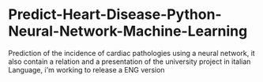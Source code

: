# Predict-Heart-Disease-Python-Neural-Network-Machine-Learning
Prediction of the incidence of cardiac pathologies using a neural network, 
it also contain a relation and a presentation of the university project in italian Language,
i'm working to release a ENG version
